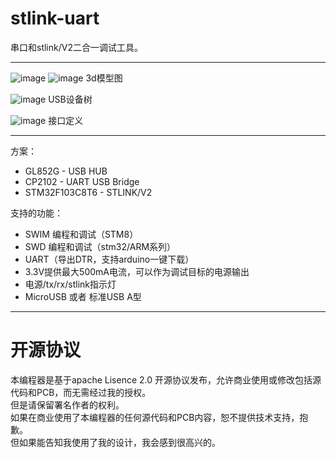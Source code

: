 # stlink-uart
串口和stlink/V2二合一调试工具。

---

![image](https://github.com/solosky/stlink-uart/raw/master/preview/PCB_3d_Top.png)
![image](https://github.com/solosky/stlink-uart/raw/master/preview/PCB_3d_Bottom.png)
3d模型图

![image](https://github.com/solosky/stlink-uart/raw/master/preview/USB设备树.png)
USB设备树

![image](https://github.com/solosky/stlink-uart/raw/master/preview/接口定义.png)
接口定义

--- 
方案：
 * GL852G - USB HUB
 * CP2102 - UART USB Bridge
 * STM32F103C8T6 - STLINK/V2

支持的功能：
 * SWIM 编程和调试（STM8）
 * SWD 编程和调试（stm32/ARM系列）
 * UART（导出DTR，支持arduino一键下载）
 * 3.3V提供最大500mA电流，可以作为调试目标的电源输出
 * 电源/tx/rx/stlink指示灯
 * MicroUSB 或者 标准USB A型
 
 ---
# 开源协议
本编程器是基于apache Lisence 2.0 开源协议发布，允许商业使用或修改包括源代码和PCB，而无需经过我的授权。 <br />
但是请保留署名作者的权利。  <br />
如果在商业使用了本编程器的任何源代码和PCB内容，恕不提供技术支持，抱歉。 <br />
但如果能告知我使用了我的设计，我会感到很高兴的。  <br />
